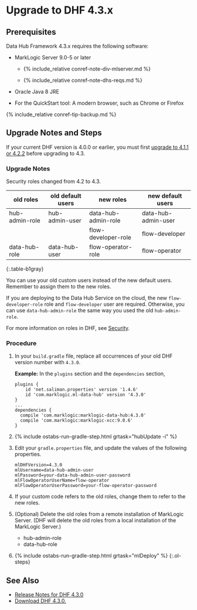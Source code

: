 # Upgrade to DHF 4.3.x

## Prerequisites

Data Hub Framework 4.3.x requires the following software:

- MarkLogic Server 9.0-5 or later

  - {% include_relative conref-note-div-mlserver.md %}

  - {% include_relative conref-note-dhs-reqs.md %}

- Oracle Java 8 JRE

- For the QuickStart tool: A modern browser, such as Chrome or Firefox

{% include_relative conref-tip-backup.md %}


## Upgrade Notes and Steps

If your current DHF version is 4.0.0 or earlier, you must first [upgrade to 4.1.1 or 4.2.2]({{site.baseurl}}/upgrade/upgrade-to-4_1_x/) before upgrading to 4.3.


### Upgrade Notes

Security roles changed from 4.2 to 4.3.

  | old roles      | old default users | new roles           | new default users   |
  |---|---|---|---|
  | hub-admin-role | hub-admin-user    | data-hub-admin-role | data-hub-admin-user |
  |                |                   | flow-developer-role | flow-developer      |
  | data-hub-role  | data-hub-user     | flow-operator-role  | flow-operator       |
  {:.table-b1gray}

You can use your old custom users instead of the new default users. Remember to assign them to the new roles.

If you are deploying to the Data Hub Service on the cloud, the new `flow-developer-role` role and `flow-developer` user are required. Otherwise, you can use `data-hub-admin-role` the same way you used the old `hub-admin-role`.

For more information on roles in DHF, see [Security]({{site.baseurl}}/refs/security/).


### Procedure

1. In your `build.gradle` file, replace all occurrences of your old DHF version number with `4.3.0`.

    **Example:** In the `plugins` section and the `dependencies` section,

      ```
      plugins {
          id 'net.saliman.properties' version '1.4.6'
          id 'com.marklogic.ml-data-hub' version '4.3.0'
      }
      ...
      dependencies {
        compile 'com.marklogic:marklogic-data-hub:4.3.0'
        compile 'com.marklogic:marklogic-xcc:9.0.6'
      }
      ```

      <!-- See build script. -->

1. {% include ostabs-run-gradle-step.html grtask="hubUpdate -i" %}

1. Edit your `gradle.properties` file, and update the values of the following properties.

      ```
      mlDHFVersion=4.3.0
      mlUsername=data-hub-admin-user
      mlPassword=your-data-hub-admin-user-password
      mlFlowOperatorUserName=flow-operator
      mlFlowOperatorUserPassword=your-flow-operator-password
      ```

1. If your custom code refers to the old roles, change them to refer to the new roles.

1. (Optional) Delete the old roles from a remote installation of MarkLogic Server. (DHF will delete the old roles from a local installation of the MarkLogic Server.)

      - hub-admin-role
      - data-hub-role

1. {% include ostabs-run-gradle-step.html grtask="mlDeploy" %}
{:.ol-steps}


## See Also
- [Release Notes for DHF 4.3.0]({{site.baseurl}}/release-notes/release-notes-4_3_x/)
- [Download DHF 4.3.0.](https://github.com/marklogic/marklogic-data-hub/releases/tag/4.3.0)
